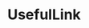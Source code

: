 ---
title: UsefulLink
layout: collection
permalink: /usefulLink/
collection: usefulLink
entries_layout: grid
classes: wide
---